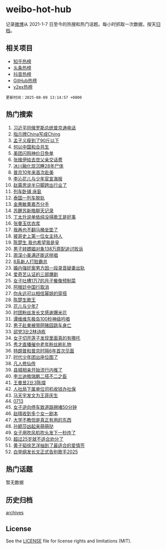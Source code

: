 # weibo-hot-hub

记录[微博](https://www.weibo.com)从 2021-1-7 日至今的热搜和热门话题。每小时抓取一次数据，按天[归档](archives)。

## 相关项目

- [知乎热榜](https://github.com/lonnyzhang423/zhihu-hot-hub)
- [头条热榜](https://github.com/lonnyzhang423/toutiao-hot-hub)
- [抖音热榜](https://github.com/lonnyzhang423/douyin-hot-hub)
- [GitHub热榜](https://github.com/lonnyzhang423/github-hot-hub)
- [v2ex热榜](https://github.com/lonnyzhang423/v2ex-hot-hub)


`更新时间：2025-08-09 13:14:57 +0800`

## 热门搜索

1. [习近平同俄罗斯总统普京通电话](https://m.weibo.cn/search?containerid=100103type%3D1%26t%3D10%26q%3D%23%E4%B9%A0%E8%BF%91%E5%B9%B3%E5%90%8C%E4%BF%84%E7%BD%97%E6%96%AF%E6%80%BB%E7%BB%9F%E6%99%AE%E4%BA%AC%E9%80%9A%E7%94%B5%E8%AF%9D%23&stream_entry_id=51&isnewpage=1&extparam=seat%3D1%26pos%3D0%26c_type%3D51%26cate%3D10103%26filter_type%3Drealtimehot%26q%3D%2523%25E4%25B9%25A0%25E8%25BF%2591%25E5%25B9%25B3%25E5%2590%258C%25E4%25BF%2584%25E7%25BD%2597%25E6%2596%25AF%25E6%2580%25BB%25E7%25BB%259F%25E6%2599%25AE%25E4%25BA%25AC%25E9%2580%259A%25E7%2594%25B5%25E8%25AF%259D%2523%26dgr%3D0%26stream_entry_id%3D51%26display_time%3D1754716496%26pre_seqid%3D17547164961199543805144)
1. [指示牌China写成Ching](https://m.weibo.cn/search?containerid=100103type%3D1%26t%3D10%26q%3D%23%E6%8C%87%E7%A4%BA%E7%89%8CChina%E5%86%99%E6%88%90Ching%23&stream_entry_id=31&isnewpage=1&extparam=seat%3D1%26lcate%3D5001%26flag%3D1%26band_rank%3D1%26dgr%3D0%26realpos%3D1%26c_type%3D31%26cate%3D5001%26filter_type%3Drealtimehot%26q%3D%2523%25E6%258C%2587%25E7%25A4%25BA%25E7%2589%258CChina%25E5%2586%2599%25E6%2588%2590Ching%2523%26pos%3D0%26stream_entry_id%3D31%26display_time%3D1754716496%26pre_seqid%3D17547164961199543805144)
1. [孟子义瘦到了90斤以下](https://m.weibo.cn/search?containerid=100103type%3D1%26t%3D10%26q%3D%23%E5%AD%9F%E5%AD%90%E4%B9%89%E7%98%A6%E5%88%B0%E4%BA%8690%E6%96%A4%E4%BB%A5%E4%B8%8B%23&stream_entry_id=31&isnewpage=1&extparam=seat%3D1%26lcate%3D5001%26flag%3D1%26band_rank%3D2%26dgr%3D0%26realpos%3D2%26c_type%3D31%26cate%3D5001%26filter_type%3Drealtimehot%26q%3D%2523%25E5%25AD%259F%25E5%25AD%2590%25E4%25B9%2589%25E7%2598%25A6%25E5%2588%25B0%25E4%25BA%258690%25E6%2596%25A4%25E4%25BB%25A5%25E4%25B8%258B%2523%26pos%3D1%26stream_entry_id%3D31%26display_time%3D1754716496%26pre_seqid%3D17547164961199543805144)
1. [何以中国和合共生](https://m.weibo.cn/search?containerid=100103type%3D1%26t%3D10%26q%3D%23%E4%BD%95%E4%BB%A5%E4%B8%AD%E5%9B%BD%E5%92%8C%E5%90%88%E5%85%B1%E7%94%9F%23&stream_entry_id=31&isnewpage=1&extparam=seat%3D1%26lcate%3D5001%26flag%3D1%26band_rank%3D3%26dgr%3D0%26realpos%3D3%26c_type%3D31%26cate%3D5001%26filter_type%3Drealtimehot%26q%3D%2523%25E4%25BD%2595%25E4%25BB%25A5%25E4%25B8%25AD%25E5%259B%25BD%25E5%2592%258C%25E5%2590%2588%25E5%2585%25B1%25E7%2594%259F%2523%26pos%3D2%26stream_entry_id%3D31%26display_time%3D1754716496%26pre_seqid%3D17547164961199543805144)
1. [美团闪购神价日免单](https://m.weibo.cn/search?containerid=100103type%3D1%26t%3D10%26q%3D%23%E7%BE%8E%E5%9B%A2%E9%97%AA%E8%B4%AD%E7%A5%9E%E4%BB%B7%E6%97%A5%E5%85%8D%E5%8D%95%23&stream_entry_id=31&isnewpage=1&extparam=seat%3D1%26lcate%3D5001%26band_rank%3D4%26dgr%3D0%26topic_ad%3D1%26c_type%3D31%26is_ad_pos%3D1%26filter_type%3Drealtimehot%26cate%3D5001%26q%3D%2523%25E7%25BE%258E%25E5%259B%25A2%25E9%2597%25AA%25E8%25B4%25AD%25E7%25A5%259E%25E4%25BB%25B7%25E6%2597%25A5%25E5%2585%258D%25E5%258D%2595%2523%26adid%3D296225%26pos%3D3%26stream_entry_id%3D31%26display_time%3D1754716496%26pre_seqid%3D17547164961199543805144)
1. [张维伊给去世父亲交话费](https://m.weibo.cn/search?containerid=100103type%3D1%26t%3D10%26q%3D%E5%BC%A0%E7%BB%B4%E4%BC%8A%E7%BB%99%E5%8E%BB%E4%B8%96%E7%88%B6%E4%BA%B2%E4%BA%A4%E8%AF%9D%E8%B4%B9&stream_entry_id=31&isnewpage=1&extparam=seat%3D1%26lcate%3D5001%26flag%3D1%26band_rank%3D4%26dgr%3D0%26realpos%3D4%26c_type%3D31%26cate%3D5001%26filter_type%3Drealtimehot%26q%3D%25E5%25BC%25A0%25E7%25BB%25B4%25E4%25BC%258A%25E7%25BB%2599%25E5%258E%25BB%25E4%25B8%2596%25E7%2588%25B6%25E4%25BA%25B2%25E4%25BA%25A4%25E8%25AF%259D%25E8%25B4%25B9%26pos%3D4%26stream_entry_id%3D31%26display_time%3D1754716496%26pre_seqid%3D17547164961199543805144)
1. [冰川融化现沉睡28年尸体](https://m.weibo.cn/search?containerid=100103type%3D1%26t%3D10%26q%3D%23%E5%86%B0%E5%B7%9D%E8%9E%8D%E5%8C%96%E7%8E%B0%E6%B2%89%E7%9D%A128%E5%B9%B4%E5%B0%B8%E4%BD%93%23&stream_entry_id=31&isnewpage=1&extparam=seat%3D1%26lcate%3D5001%26flag%3D2%26band_rank%3D5%26dgr%3D0%26realpos%3D5%26c_type%3D31%26cate%3D5001%26filter_type%3Drealtimehot%26q%3D%2523%25E5%2586%25B0%25E5%25B7%259D%25E8%259E%258D%25E5%258C%2596%25E7%258E%25B0%25E6%25B2%2589%25E7%259D%25A128%25E5%25B9%25B4%25E5%25B0%25B8%25E4%25BD%2593%2523%26pos%3D5%26stream_entry_id%3D31%26display_time%3D1754716496%26pre_seqid%3D17547164961199543805144)
1. [普京10年来首次赴美](https://m.weibo.cn/search?containerid=100103type%3D1%26t%3D10%26q%3D%23%E6%99%AE%E4%BA%AC10%E5%B9%B4%E6%9D%A5%E9%A6%96%E6%AC%A1%E8%B5%B4%E7%BE%8E%23&stream_entry_id=31&isnewpage=1&extparam=seat%3D1%26lcate%3D5001%26flag%3D1%26band_rank%3D6%26dgr%3D0%26realpos%3D6%26c_type%3D31%26cate%3D5001%26filter_type%3Drealtimehot%26q%3D%2523%25E6%2599%25AE%25E4%25BA%25AC10%25E5%25B9%25B4%25E6%259D%25A5%25E9%25A6%2596%25E6%25AC%25A1%25E8%25B5%25B4%25E7%25BE%258E%2523%26pos%3D6%26stream_entry_id%3D31%26display_time%3D1754716496%26pre_seqid%3D17547164961199543805144)
1. [李沁花儿与少年官宣海报](https://m.weibo.cn/search?containerid=100103type%3D1%26t%3D10%26q%3D%23%E6%9D%8E%E6%B2%81%E8%8A%B1%E5%84%BF%E4%B8%8E%E5%B0%91%E5%B9%B4%E5%AE%98%E5%AE%A3%E6%B5%B7%E6%8A%A5%23&stream_entry_id=31&isnewpage=1&extparam=seat%3D1%26lcate%3D5001%26flag%3D1%26band_rank%3D7%26dgr%3D0%26realpos%3D7%26c_type%3D31%26cate%3D5001%26filter_type%3Drealtimehot%26q%3D%2523%25E6%259D%258E%25E6%25B2%2581%25E8%258A%25B1%25E5%2584%25BF%25E4%25B8%258E%25E5%25B0%2591%25E5%25B9%25B4%25E5%25AE%2598%25E5%25AE%25A3%25E6%25B5%25B7%25E6%258A%25A5%2523%26pos%3D7%26stream_entry_id%3D31%26display_time%3D1754716496%26pre_seqid%3D17547164961199543805144)
1. [赵露思说半只脚跨出行业了](https://m.weibo.cn/search?containerid=100103type%3D1%26t%3D10%26q%3D%23%E8%B5%B5%E9%9C%B2%E6%80%9D%E8%AF%B4%E5%8D%8A%E5%8F%AA%E8%84%9A%E8%B7%A8%E5%87%BA%E8%A1%8C%E4%B8%9A%E4%BA%86%23&stream_entry_id=31&isnewpage=1&extparam=seat%3D1%26lcate%3D5001%26flag%3D1%26band_rank%3D8%26dgr%3D0%26realpos%3D8%26c_type%3D31%26cate%3D5001%26filter_type%3Drealtimehot%26q%3D%2523%25E8%25B5%25B5%25E9%259C%25B2%25E6%2580%259D%25E8%25AF%25B4%25E5%258D%258A%25E5%258F%25AA%25E8%2584%259A%25E8%25B7%25A8%25E5%2587%25BA%25E8%25A1%258C%25E4%25B8%259A%25E4%25BA%2586%2523%26pos%3D8%26stream_entry_id%3D31%26display_time%3D1754716496%26pre_seqid%3D17547164961199543805144)
1. [列车卧铺 床虱](https://m.weibo.cn/search?containerid=100103type%3D1%26t%3D10%26q%3D%E5%88%97%E8%BD%A6%E5%8D%A7%E9%93%BA+%E5%BA%8A%E8%99%B1&stream_entry_id=31&isnewpage=1&extparam=seat%3D1%26lcate%3D5001%26flag%3D0%26band_rank%3D9%26dgr%3D0%26realpos%3D9%26c_type%3D31%26cate%3D5001%26filter_type%3Drealtimehot%26q%3D%25E5%2588%2597%25E8%25BD%25A6%25E5%258D%25A7%25E9%2593%25BA%2520%25E5%25BA%258A%25E8%2599%25B1%26pos%3D9%26stream_entry_id%3D31%26display_time%3D1754716496%26pre_seqid%3D17547164961199543805144)
1. [泰国一列车脱轨](https://m.weibo.cn/search?containerid=100103type%3D1%26t%3D10%26q%3D%23%E6%B3%B0%E5%9B%BD%E4%B8%80%E5%88%97%E8%BD%A6%E8%84%B1%E8%BD%A8%23&stream_entry_id=31&isnewpage=1&extparam=seat%3D1%26lcate%3D5001%26flag%3D1%26band_rank%3D10%26dgr%3D0%26realpos%3D10%26c_type%3D31%26cate%3D5001%26filter_type%3Drealtimehot%26q%3D%2523%25E6%25B3%25B0%25E5%259B%25BD%25E4%25B8%2580%25E5%2588%2597%25E8%25BD%25A6%25E8%2584%25B1%25E8%25BD%25A8%2523%26pos%3D10%26stream_entry_id%3D31%26display_time%3D1754716496%26pre_seqid%3D17547164961199543805144)
1. [金惠敏黄嘉杰分手](https://m.weibo.cn/search?containerid=100103type%3D1%26t%3D10%26q%3D%23%E9%87%91%E6%83%A0%E6%95%8F%E9%BB%84%E5%98%89%E6%9D%B0%E5%88%86%E6%89%8B%23&stream_entry_id=31&isnewpage=1&extparam=seat%3D1%26lcate%3D5001%26flag%3D1%26band_rank%3D11%26dgr%3D0%26realpos%3D11%26c_type%3D31%26cate%3D5001%26filter_type%3Drealtimehot%26q%3D%2523%25E9%2587%2591%25E6%2583%25A0%25E6%2595%258F%25E9%25BB%2584%25E5%2598%2589%25E6%259D%25B0%25E5%2588%2586%25E6%2589%258B%2523%26pos%3D11%26stream_entry_id%3D31%26display_time%3D1754716496%26pre_seqid%3D17547164961199543805144)
1. [苏醒苏新皓聊天记录](https://m.weibo.cn/search?containerid=100103type%3D1%26t%3D10%26q%3D%23%E8%8B%8F%E9%86%92%E8%8B%8F%E6%96%B0%E7%9A%93%E8%81%8A%E5%A4%A9%E8%AE%B0%E5%BD%95%23&stream_entry_id=31&isnewpage=1&extparam=seat%3D1%26lcate%3D5001%26flag%3D0%26band_rank%3D12%26dgr%3D0%26realpos%3D12%26c_type%3D31%26cate%3D5001%26filter_type%3Drealtimehot%26q%3D%2523%25E8%258B%258F%25E9%2586%2592%25E8%258B%258F%25E6%2596%25B0%25E7%259A%2593%25E8%2581%258A%25E5%25A4%25A9%25E8%25AE%25B0%25E5%25BD%2595%2523%26pos%3D12%26stream_entry_id%3D31%26display_time%3D1754716496%26pre_seqid%3D17547164961199543805144)
1. [丁太升说单依纯没得歌王是好事](https://m.weibo.cn/search?containerid=100103type%3D1%26t%3D10%26q%3D%23%E4%B8%81%E5%A4%AA%E5%8D%87%E8%AF%B4%E5%8D%95%E4%BE%9D%E7%BA%AF%E6%B2%A1%E5%BE%97%E6%AD%8C%E7%8E%8B%E6%98%AF%E5%A5%BD%E4%BA%8B%23&stream_entry_id=31&isnewpage=1&extparam=seat%3D1%26lcate%3D5001%26flag%3D1%26band_rank%3D13%26dgr%3D0%26realpos%3D13%26c_type%3D31%26cate%3D5001%26filter_type%3Drealtimehot%26q%3D%2523%25E4%25B8%2581%25E5%25A4%25AA%25E5%258D%2587%25E8%25AF%25B4%25E5%258D%2595%25E4%25BE%259D%25E7%25BA%25AF%25E6%25B2%25A1%25E5%25BE%2597%25E6%25AD%258C%25E7%258E%258B%25E6%2598%25AF%25E5%25A5%25BD%25E4%25BA%258B%2523%26pos%3D13%26stream_entry_id%3D31%26display_time%3D1754716496%26pre_seqid%3D17547164961199543805144)
1. [张曼玉优衣库](https://m.weibo.cn/search?containerid=100103type%3D1%26t%3D10%26q%3D%E5%BC%A0%E6%9B%BC%E7%8E%89%E4%BC%98%E8%A1%A3%E5%BA%93&stream_entry_id=31&isnewpage=1&extparam=seat%3D1%26lcate%3D5001%26flag%3D1%26band_rank%3D14%26dgr%3D0%26realpos%3D14%26c_type%3D31%26cate%3D5001%26filter_type%3Drealtimehot%26q%3D%25E5%25BC%25A0%25E6%259B%25BC%25E7%258E%2589%25E4%25BC%2598%25E8%25A1%25A3%25E5%25BA%2593%26pos%3D14%26stream_entry_id%3D31%26display_time%3D1754716496%26pre_seqid%3D17547164961199543805144)
1. [我再也不翻马桶坐垫了](https://m.weibo.cn/search?containerid=100103type%3D1%26t%3D10%26q%3D%23%E6%88%91%E5%86%8D%E4%B9%9F%E4%B8%8D%E7%BF%BB%E9%A9%AC%E6%A1%B6%E5%9D%90%E5%9E%AB%E4%BA%86%23&stream_entry_id=31&isnewpage=1&extparam=seat%3D1%26lcate%3D5001%26flag%3D0%26band_rank%3D15%26dgr%3D0%26realpos%3D15%26c_type%3D31%26cate%3D5001%26filter_type%3Drealtimehot%26q%3D%2523%25E6%2588%2591%25E5%2586%258D%25E4%25B9%259F%25E4%25B8%258D%25E7%25BF%25BB%25E9%25A9%25AC%25E6%25A1%25B6%25E5%259D%2590%25E5%259E%25AB%25E4%25BA%2586%2523%26pos%3D15%26stream_entry_id%3D31%26display_time%3D1754716496%26pre_seqid%3D17547164961199543805144)
1. [披哥史上第一位女主持人](https://m.weibo.cn/search?containerid=100103type%3D1%26t%3D10%26q%3D%E6%8A%AB%E5%93%A5%E5%8F%B2%E4%B8%8A%E7%AC%AC%E4%B8%80%E4%BD%8D%E5%A5%B3%E4%B8%BB%E6%8C%81%E4%BA%BA&stream_entry_id=31&isnewpage=1&extparam=seat%3D1%26lcate%3D5001%26flag%3D1%26band_rank%3D16%26dgr%3D0%26realpos%3D16%26c_type%3D31%26cate%3D5001%26filter_type%3Drealtimehot%26q%3D%25E6%258A%25AB%25E5%2593%25A5%25E5%258F%25B2%25E4%25B8%258A%25E7%25AC%25AC%25E4%25B8%2580%25E4%25BD%258D%25E5%25A5%25B3%25E4%25B8%25BB%25E6%258C%2581%25E4%25BA%25BA%26pos%3D16%26stream_entry_id%3D31%26display_time%3D1754716496%26pre_seqid%3D17547164961199543805144)
1. [陈楚生 我也希望我是皇](https://m.weibo.cn/search?containerid=100103type%3D1%26t%3D10%26q%3D%E9%99%88%E6%A5%9A%E7%94%9F+%E6%88%91%E4%B9%9F%E5%B8%8C%E6%9C%9B%E6%88%91%E6%98%AF%E7%9A%87&stream_entry_id=31&isnewpage=1&extparam=seat%3D1%26lcate%3D5001%26flag%3D0%26band_rank%3D17%26dgr%3D0%26realpos%3D17%26c_type%3D31%26cate%3D5001%26filter_type%3Drealtimehot%26q%3D%25E9%2599%2588%25E6%25A5%259A%25E7%2594%259F%2520%25E6%2588%2591%25E4%25B9%259F%25E5%25B8%258C%25E6%259C%259B%25E6%2588%2591%25E6%2598%25AF%25E7%259A%2587%26pos%3D17%26stream_entry_id%3D31%26display_time%3D1754716496%26pre_seqid%3D17547164961199543805144)
1. [男子转嫖娼对象138万原配追讨败诉](https://m.weibo.cn/search?containerid=100103type%3D1%26t%3D10%26q%3D%23%E7%94%B7%E5%AD%90%E8%BD%AC%E5%AB%96%E5%A8%BC%E5%AF%B9%E8%B1%A1138%E4%B8%87%E5%8E%9F%E9%85%8D%E8%BF%BD%E8%AE%A8%E8%B4%A5%E8%AF%89%23&stream_entry_id=31&isnewpage=1&extparam=seat%3D1%26lcate%3D5001%26flag%3D2%26band_rank%3D18%26dgr%3D0%26realpos%3D18%26c_type%3D31%26cate%3D5001%26filter_type%3Drealtimehot%26q%3D%2523%25E7%2594%25B7%25E5%25AD%2590%25E8%25BD%25AC%25E5%25AB%2596%25E5%25A8%25BC%25E5%25AF%25B9%25E8%25B1%25A1138%25E4%25B8%2587%25E5%258E%259F%25E9%2585%258D%25E8%25BF%25BD%25E8%25AE%25A8%25E8%25B4%25A5%25E8%25AF%2589%2523%26pos%3D18%26stream_entry_id%3D31%26display_time%3D1754716496%26pre_seqid%3D17547164961199543805144)
1. [周深小美满还能这样唱](https://m.weibo.cn/search?containerid=100103type%3D1%26t%3D10%26q%3D%23%E5%91%A8%E6%B7%B1%E5%B0%8F%E7%BE%8E%E6%BB%A1%E8%BF%98%E8%83%BD%E8%BF%99%E6%A0%B7%E5%94%B1%23&stream_entry_id=31&isnewpage=1&extparam=seat%3D1%26lcate%3D5001%26flag%3D1%26band_rank%3D19%26dgr%3D0%26realpos%3D19%26c_type%3D31%26cate%3D5001%26filter_type%3Drealtimehot%26q%3D%2523%25E5%2591%25A8%25E6%25B7%25B1%25E5%25B0%258F%25E7%25BE%258E%25E6%25BB%25A1%25E8%25BF%2598%25E8%2583%25BD%25E8%25BF%2599%25E6%25A0%25B7%25E5%2594%25B1%2523%26pos%3D19%26stream_entry_id%3D31%26display_time%3D1754716496%26pre_seqid%3D17547164961199543805144)
1. [8系新人打脸霸总](https://m.weibo.cn/search?containerid=100103type%3D1%26t%3D10%26q%3D%238%E7%B3%BB%E6%96%B0%E4%BA%BA%E6%89%93%E8%84%B8%E9%9C%B8%E6%80%BB%23&stream_entry_id=31&isnewpage=1&extparam=seat%3D1%26lcate%3D5001%26flag%3D1%26band_rank%3D20%26dgr%3D0%26realpos%3D20%26c_type%3D31%26cate%3D5001%26filter_type%3Drealtimehot%26q%3D%25238%25E7%25B3%25BB%25E6%2596%25B0%25E4%25BA%25BA%25E6%2589%2593%25E8%2584%25B8%25E9%259C%25B8%25E6%2580%25BB%2523%26pos%3D20%26stream_entry_id%3D31%26display_time%3D1754716496%26pre_seqid%3D17547164961199543805144)
1. [婚内强奸案男方因一段录音疑妻出轨](https://m.weibo.cn/search?containerid=100103type%3D1%26t%3D10%26q%3D%23%E5%A9%9A%E5%86%85%E5%BC%BA%E5%A5%B8%E6%A1%88%E7%94%B7%E6%96%B9%E5%9B%A0%E4%B8%80%E6%AE%B5%E5%BD%95%E9%9F%B3%E7%96%91%E5%A6%BB%E5%87%BA%E8%BD%A8%23&stream_entry_id=31&isnewpage=1&extparam=seat%3D1%26lcate%3D5001%26flag%3D1%26band_rank%3D21%26dgr%3D0%26realpos%3D21%26c_type%3D31%26cate%3D5001%26filter_type%3Drealtimehot%26q%3D%2523%25E5%25A9%259A%25E5%2586%2585%25E5%25BC%25BA%25E5%25A5%25B8%25E6%25A1%2588%25E7%2594%25B7%25E6%2596%25B9%25E5%259B%25A0%25E4%25B8%2580%25E6%25AE%25B5%25E5%25BD%2595%25E9%259F%25B3%25E7%2596%2591%25E5%25A6%25BB%25E5%2587%25BA%25E8%25BD%25A8%2523%26pos%3D21%26stream_entry_id%3D31%26display_time%3D1754716496%26pre_seqid%3D17547164961199543805144)
1. [爱奇艺认证的三部爆剧](https://m.weibo.cn/search?containerid=100103type%3D1%26t%3D10%26q%3D%23%E7%88%B1%E5%A5%87%E8%89%BA%E8%AE%A4%E8%AF%81%E7%9A%84%E4%B8%89%E9%83%A8%E7%88%86%E5%89%A7%23&stream_entry_id=31&isnewpage=1&extparam=seat%3D1%26lcate%3D5001%26flag%3D0%26band_rank%3D22%26dgr%3D0%26realpos%3D22%26c_type%3D31%26cate%3D5001%26filter_type%3Drealtimehot%26q%3D%2523%25E7%2588%25B1%25E5%25A5%2587%25E8%2589%25BA%25E8%25AE%25A4%25E8%25AF%2581%25E7%259A%2584%25E4%25B8%2589%25E9%2583%25A8%25E7%2588%2586%25E5%2589%25A7%2523%26pos%3D22%26stream_entry_id%3D31%26display_time%3D1754716496%26pre_seqid%3D17547164961199543805144)
1. [女子吐槽1万7的月子餐像预制菜](https://m.weibo.cn/search?containerid=100103type%3D1%26t%3D10%26q%3D%23%E5%A5%B3%E5%AD%90%E5%90%90%E6%A7%BD1%E4%B8%877%E7%9A%84%E6%9C%88%E5%AD%90%E9%A4%90%E5%83%8F%E9%A2%84%E5%88%B6%E8%8F%9C%23&stream_entry_id=31&isnewpage=1&extparam=seat%3D1%26lcate%3D5001%26flag%3D0%26band_rank%3D23%26dgr%3D0%26realpos%3D23%26c_type%3D31%26cate%3D5001%26filter_type%3Drealtimehot%26q%3D%2523%25E5%25A5%25B3%25E5%25AD%2590%25E5%2590%2590%25E6%25A7%25BD1%25E4%25B8%25877%25E7%259A%2584%25E6%259C%2588%25E5%25AD%2590%25E9%25A4%2590%25E5%2583%258F%25E9%25A2%2584%25E5%2588%25B6%25E8%258F%259C%2523%26pos%3D23%26stream_entry_id%3D31%26display_time%3D1754716496%26pre_seqid%3D17547164961199543805144)
1. [阿根廷中国行取消](https://m.weibo.cn/search?containerid=100103type%3D1%26t%3D10%26q%3D%E9%98%BF%E6%A0%B9%E5%BB%B7%E4%B8%AD%E5%9B%BD%E8%A1%8C%E5%8F%96%E6%B6%88&stream_entry_id=31&isnewpage=1&extparam=seat%3D1%26lcate%3D5001%26flag%3D0%26band_rank%3D24%26dgr%3D0%26realpos%3D24%26c_type%3D31%26cate%3D5001%26filter_type%3Drealtimehot%26q%3D%25E9%2598%25BF%25E6%25A0%25B9%25E5%25BB%25B7%25E4%25B8%25AD%25E5%259B%25BD%25E8%25A1%258C%25E5%258F%2596%25E6%25B6%2588%26pos%3D24%26stream_entry_id%3D31%26display_time%3D1754716496%26pre_seqid%3D17547164961199543805144)
1. [你永远可以相信幂姐的穿搭](https://m.weibo.cn/search?containerid=100103type%3D1%26t%3D10%26q%3D%23%E4%BD%A0%E6%B0%B8%E8%BF%9C%E5%8F%AF%E4%BB%A5%E7%9B%B8%E4%BF%A1%E5%B9%82%E5%A7%90%E7%9A%84%E7%A9%BF%E6%90%AD%23&stream_entry_id=31&isnewpage=1&extparam=seat%3D1%26lcate%3D5001%26flag%3D1%26band_rank%3D25%26dgr%3D0%26realpos%3D25%26c_type%3D31%26cate%3D5001%26filter_type%3Drealtimehot%26q%3D%2523%25E4%25BD%25A0%25E6%25B0%25B8%25E8%25BF%259C%25E5%258F%25AF%25E4%25BB%25A5%25E7%259B%25B8%25E4%25BF%25A1%25E5%25B9%2582%25E5%25A7%2590%25E7%259A%2584%25E7%25A9%25BF%25E6%2590%25AD%2523%26pos%3D25%26stream_entry_id%3D31%26display_time%3D1754716496%26pre_seqid%3D17547164961199543805144)
1. [陈楚生歌王](https://m.weibo.cn/search?containerid=100103type%3D1%26t%3D10%26q%3D%23%E9%99%88%E6%A5%9A%E7%94%9F%E6%AD%8C%E7%8E%8B%23&stream_entry_id=31&isnewpage=1&extparam=seat%3D1%26lcate%3D5001%26flag%3D0%26band_rank%3D26%26dgr%3D0%26realpos%3D26%26c_type%3D31%26cate%3D5001%26filter_type%3Drealtimehot%26q%3D%2523%25E9%2599%2588%25E6%25A5%259A%25E7%2594%259F%25E6%25AD%258C%25E7%258E%258B%2523%26pos%3D26%26stream_entry_id%3D31%26display_time%3D1754716496%26pre_seqid%3D17547164961199543805144)
1. [花儿与少年7](https://m.weibo.cn/search?containerid=100103type%3D1%26t%3D10%26q%3D%23%E8%8A%B1%E5%84%BF%E4%B8%8E%E5%B0%91%E5%B9%B47%23&stream_entry_id=31&isnewpage=1&extparam=seat%3D1%26lcate%3D5001%26flag%3D0%26band_rank%3D27%26dgr%3D0%26realpos%3D27%26c_type%3D31%26cate%3D5001%26filter_type%3Drealtimehot%26q%3D%2523%25E8%258A%25B1%25E5%2584%25BF%25E4%25B8%258E%25E5%25B0%2591%25E5%25B9%25B47%2523%26pos%3D27%26stream_entry_id%3D31%26display_time%3D1754716496%26pre_seqid%3D17547164961199543805144)
1. [时团粉丝发长文感谢爆米花](https://m.weibo.cn/search?containerid=100103type%3D1%26t%3D10%26q%3D%E6%97%B6%E5%9B%A2%E7%B2%89%E4%B8%9D%E5%8F%91%E9%95%BF%E6%96%87%E6%84%9F%E8%B0%A2%E7%88%86%E7%B1%B3%E8%8A%B1&stream_entry_id=31&isnewpage=1&extparam=seat%3D1%26lcate%3D5001%26flag%3D1%26band_rank%3D28%26dgr%3D0%26realpos%3D28%26c_type%3D31%26cate%3D5001%26filter_type%3Drealtimehot%26q%3D%25E6%2597%25B6%25E5%259B%25A2%25E7%25B2%2589%25E4%25B8%259D%25E5%258F%2591%25E9%2595%25BF%25E6%2596%2587%25E6%2584%259F%25E8%25B0%25A2%25E7%2588%2586%25E7%25B1%25B3%25E8%258A%25B1%26pos%3D28%26stream_entry_id%3D31%26display_time%3D1754716496%26pre_seqid%3D17547164961199543805144)
1. [谭维维东极岛100秒神级吟唱](https://m.weibo.cn/search?containerid=100103type%3D1%26t%3D10%26q%3D%E8%B0%AD%E7%BB%B4%E7%BB%B4%E4%B8%9C%E6%9E%81%E5%B2%9B100%E7%A7%92%E7%A5%9E%E7%BA%A7%E5%90%9F%E5%94%B1&stream_entry_id=31&isnewpage=1&extparam=seat%3D1%26lcate%3D5001%26flag%3D1%26band_rank%3D29%26dgr%3D0%26realpos%3D29%26c_type%3D31%26cate%3D5001%26filter_type%3Drealtimehot%26q%3D%25E8%25B0%25AD%25E7%25BB%25B4%25E7%25BB%25B4%25E4%25B8%259C%25E6%259E%2581%25E5%25B2%259B100%25E7%25A7%2592%25E7%25A5%259E%25E7%25BA%25A7%25E5%2590%259F%25E5%2594%25B1%26pos%3D29%26stream_entry_id%3D31%26display_time%3D1754716496%26pre_seqid%3D17547164961199543805144)
1. [男子赴柬被带网赌园跳车身亡](https://m.weibo.cn/search?containerid=100103type%3D1%26t%3D10%26q%3D%23%E7%94%B7%E5%AD%90%E8%B5%B4%E6%9F%AC%E8%A2%AB%E5%B8%A6%E7%BD%91%E8%B5%8C%E5%9B%AD%E8%B7%B3%E8%BD%A6%E8%BA%AB%E4%BA%A1%23&stream_entry_id=31&isnewpage=1&extparam=seat%3D1%26lcate%3D5001%26flag%3D1%26band_rank%3D30%26dgr%3D0%26realpos%3D30%26c_type%3D31%26cate%3D5001%26filter_type%3Drealtimehot%26q%3D%2523%25E7%2594%25B7%25E5%25AD%2590%25E8%25B5%25B4%25E6%259F%25AC%25E8%25A2%25AB%25E5%25B8%25A6%25E7%25BD%2591%25E8%25B5%258C%25E5%259B%25AD%25E8%25B7%25B3%25E8%25BD%25A6%25E8%25BA%25AB%25E4%25BA%25A1%2523%26pos%3D30%26stream_entry_id%3D31%26display_time%3D1754716496%26pre_seqid%3D17547164961199543805144)
1. [邱党3比2林诗栋](https://m.weibo.cn/search?containerid=100103type%3D1%26t%3D10%26q%3D%23%E9%82%B1%E5%85%9A3%E6%AF%942%E6%9E%97%E8%AF%97%E6%A0%8B%23&stream_entry_id=31&isnewpage=1&extparam=seat%3D1%26lcate%3D5001%26flag%3D0%26band_rank%3D31%26dgr%3D0%26realpos%3D31%26c_type%3D31%26cate%3D5001%26filter_type%3Drealtimehot%26q%3D%2523%25E9%2582%25B1%25E5%2585%259A3%25E6%25AF%25942%25E6%259E%2597%25E8%25AF%2597%25E6%25A0%258B%2523%26pos%3D31%26stream_entry_id%3D31%26display_time%3D1754716496%26pre_seqid%3D17547164961199543805144)
1. [女子切开莲子发现里面真的有哪吒](https://m.weibo.cn/search?containerid=100103type%3D1%26t%3D10%26q%3D%23%E5%A5%B3%E5%AD%90%E5%88%87%E5%BC%80%E8%8E%B2%E5%AD%90%E5%8F%91%E7%8E%B0%E9%87%8C%E9%9D%A2%E7%9C%9F%E7%9A%84%E6%9C%89%E5%93%AA%E5%90%92%23&stream_entry_id=31&isnewpage=1&extparam=seat%3D1%26lcate%3D5001%26flag%3D0%26band_rank%3D32%26dgr%3D0%26realpos%3D32%26c_type%3D31%26cate%3D5001%26filter_type%3Drealtimehot%26q%3D%2523%25E5%25A5%25B3%25E5%25AD%2590%25E5%2588%2587%25E5%25BC%2580%25E8%258E%25B2%25E5%25AD%2590%25E5%258F%2591%25E7%258E%25B0%25E9%2587%258C%25E9%259D%25A2%25E7%259C%259F%25E7%259A%2584%25E6%259C%2589%25E5%2593%25AA%25E5%2590%2592%2523%26pos%3D32%26stream_entry_id%3D31%26display_time%3D1754716496%26pre_seqid%3D17547164961199543805144)
1. [秀才直播催中老年粉丝刷礼物](https://m.weibo.cn/search?containerid=100103type%3D1%26t%3D10%26q%3D%E7%A7%80%E6%89%8D%E7%9B%B4%E6%92%AD%E5%82%AC%E4%B8%AD%E8%80%81%E5%B9%B4%E7%B2%89%E4%B8%9D%E5%88%B7%E7%A4%BC%E7%89%A9&stream_entry_id=31&isnewpage=1&extparam=seat%3D1%26lcate%3D5001%26flag%3D1%26band_rank%3D33%26dgr%3D0%26realpos%3D33%26c_type%3D31%26cate%3D5001%26filter_type%3Drealtimehot%26q%3D%25E7%25A7%2580%25E6%2589%258D%25E7%259B%25B4%25E6%2592%25AD%25E5%2582%25AC%25E4%25B8%25AD%25E8%2580%2581%25E5%25B9%25B4%25E7%25B2%2589%25E4%25B8%259D%25E5%2588%25B7%25E7%25A4%25BC%25E7%2589%25A9%26pos%3D33%26stream_entry_id%3D31%26display_time%3D1754716496%26pre_seqid%3D17547164961199543805144)
1. [特朗普和普京时隔6年首次见面](https://m.weibo.cn/search?containerid=100103type%3D1%26t%3D10%26q%3D%23%E7%89%B9%E6%9C%97%E6%99%AE%E5%92%8C%E6%99%AE%E4%BA%AC%E6%97%B6%E9%9A%946%E5%B9%B4%E9%A6%96%E6%AC%A1%E8%A7%81%E9%9D%A2%23&stream_entry_id=31&isnewpage=1&extparam=seat%3D1%26lcate%3D5001%26flag%3D0%26band_rank%3D34%26dgr%3D0%26realpos%3D34%26c_type%3D31%26cate%3D5001%26filter_type%3Drealtimehot%26q%3D%2523%25E7%2589%25B9%25E6%259C%2597%25E6%2599%25AE%25E5%2592%258C%25E6%2599%25AE%25E4%25BA%25AC%25E6%2597%25B6%25E9%259A%25946%25E5%25B9%25B4%25E9%25A6%2596%25E6%25AC%25A1%25E8%25A7%2581%25E9%259D%25A2%2523%26pos%3D34%26stream_entry_id%3D31%26display_time%3D1754716496%26pre_seqid%3D17547164961199543805144)
1. [时代少年团出座位图了](https://m.weibo.cn/search?containerid=100103type%3D1%26t%3D10%26q%3D%23%E6%97%B6%E4%BB%A3%E5%B0%91%E5%B9%B4%E5%9B%A2%E5%87%BA%E5%BA%A7%E4%BD%8D%E5%9B%BE%E4%BA%86%23&stream_entry_id=31&isnewpage=1&extparam=seat%3D1%26lcate%3D5001%26flag%3D1%26band_rank%3D35%26dgr%3D0%26realpos%3D35%26c_type%3D31%26cate%3D5001%26filter_type%3Drealtimehot%26q%3D%2523%25E6%2597%25B6%25E4%25BB%25A3%25E5%25B0%2591%25E5%25B9%25B4%25E5%259B%25A2%25E5%2587%25BA%25E5%25BA%25A7%25E4%25BD%258D%25E5%259B%25BE%25E4%25BA%2586%2523%26pos%3D35%26stream_entry_id%3D31%26display_time%3D1754716496%26pre_seqid%3D17547164961199543805144)
1. [凡人修仙传](https://m.weibo.cn/search?containerid=100103type%3D1%26t%3D10%26q%3D%E5%87%A1%E4%BA%BA%E4%BF%AE%E4%BB%99%E4%BC%A0&stream_entry_id=31&isnewpage=1&extparam=seat%3D1%26lcate%3D5001%26flag%3D1%26band_rank%3D36%26dgr%3D0%26realpos%3D36%26c_type%3D31%26cate%3D5001%26filter_type%3Drealtimehot%26q%3D%25E5%2587%25A1%25E4%25BA%25BA%25E4%25BF%25AE%25E4%25BB%2599%25E4%25BC%25A0%26pos%3D36%26stream_entry_id%3D31%26display_time%3D1754716496%26pre_seqid%3D17547164961199543805144)
1. [县城相亲开始流行内推了](https://m.weibo.cn/search?containerid=100103type%3D1%26t%3D10%26q%3D%23%E5%8E%BF%E5%9F%8E%E7%9B%B8%E4%BA%B2%E5%BC%80%E5%A7%8B%E6%B5%81%E8%A1%8C%E5%86%85%E6%8E%A8%E4%BA%86%23&stream_entry_id=31&isnewpage=1&extparam=seat%3D1%26lcate%3D5001%26flag%3D1%26band_rank%3D37%26dgr%3D0%26realpos%3D37%26c_type%3D31%26cate%3D5001%26filter_type%3Drealtimehot%26q%3D%2523%25E5%258E%25BF%25E5%259F%258E%25E7%259B%25B8%25E4%25BA%25B2%25E5%25BC%2580%25E5%25A7%258B%25E6%25B5%2581%25E8%25A1%258C%25E5%2586%2585%25E6%258E%25A8%25E4%25BA%2586%2523%26pos%3D37%26stream_entry_id%3D31%26display_time%3D1754716496%26pre_seqid%3D17547164961199543805144)
1. [李兰迪敖瑞鹏二搭不二之臣](https://m.weibo.cn/search?containerid=100103type%3D1%26t%3D10%26q%3D%23%E6%9D%8E%E5%85%B0%E8%BF%AA%E6%95%96%E7%91%9E%E9%B9%8F%E4%BA%8C%E6%90%AD%E4%B8%8D%E4%BA%8C%E4%B9%8B%E8%87%A3%23&stream_entry_id=31&isnewpage=1&extparam=seat%3D1%26lcate%3D5001%26flag%3D0%26band_rank%3D38%26dgr%3D0%26realpos%3D38%26c_type%3D31%26cate%3D5001%26filter_type%3Drealtimehot%26q%3D%2523%25E6%259D%258E%25E5%2585%25B0%25E8%25BF%25AA%25E6%2595%2596%25E7%2591%259E%25E9%25B9%258F%25E4%25BA%258C%25E6%2590%25AD%25E4%25B8%258D%25E4%25BA%258C%25E4%25B9%258B%25E8%2587%25A3%2523%26pos%3D38%26stream_entry_id%3D31%26display_time%3D1754716496%26pre_seqid%3D17547164961199543805144)
1. [王曼昱2比3陈熠](https://m.weibo.cn/search?containerid=100103type%3D1%26t%3D10%26q%3D%23%E7%8E%8B%E6%9B%BC%E6%98%B12%E6%AF%943%E9%99%88%E7%86%A0%23&stream_entry_id=31&isnewpage=1&extparam=seat%3D1%26lcate%3D5001%26flag%3D0%26band_rank%3D39%26dgr%3D0%26realpos%3D39%26c_type%3D31%26cate%3D5001%26filter_type%3Drealtimehot%26q%3D%2523%25E7%258E%258B%25E6%259B%25BC%25E6%2598%25B12%25E6%25AF%25943%25E9%2599%2588%25E7%2586%25A0%2523%26pos%3D39%26stream_entry_id%3D31%26display_time%3D1754716496%26pre_seqid%3D17547164961199543805144)
1. [人社局下属单位司机收钱办社保](https://m.weibo.cn/search?containerid=100103type%3D1%26t%3D10%26q%3D%23%E4%BA%BA%E7%A4%BE%E5%B1%80%E4%B8%8B%E5%B1%9E%E5%8D%95%E4%BD%8D%E5%8F%B8%E6%9C%BA%E6%94%B6%E9%92%B1%E5%8A%9E%E7%A4%BE%E4%BF%9D%23&stream_entry_id=31&isnewpage=1&extparam=seat%3D1%26lcate%3D5001%26flag%3D1%26band_rank%3D40%26dgr%3D0%26realpos%3D40%26c_type%3D31%26cate%3D5001%26filter_type%3Drealtimehot%26q%3D%2523%25E4%25BA%25BA%25E7%25A4%25BE%25E5%25B1%2580%25E4%25B8%258B%25E5%25B1%259E%25E5%258D%2595%25E4%25BD%258D%25E5%258F%25B8%25E6%259C%25BA%25E6%2594%25B6%25E9%2592%25B1%25E5%258A%259E%25E7%25A4%25BE%25E4%25BF%259D%2523%26pos%3D40%26stream_entry_id%3D31%26display_time%3D1754716496%26pre_seqid%3D17547164961199543805144)
1. [马天宇发文为王菲庆生](https://m.weibo.cn/search?containerid=100103type%3D1%26t%3D10%26q%3D%23%E9%A9%AC%E5%A4%A9%E5%AE%87%E5%8F%91%E6%96%87%E4%B8%BA%E7%8E%8B%E8%8F%B2%E5%BA%86%E7%94%9F%23&stream_entry_id=31&isnewpage=1&extparam=seat%3D1%26lcate%3D5001%26flag%3D1%26band_rank%3D41%26dgr%3D0%26realpos%3D41%26c_type%3D31%26cate%3D5001%26filter_type%3Drealtimehot%26q%3D%2523%25E9%25A9%25AC%25E5%25A4%25A9%25E5%25AE%2587%25E5%258F%2591%25E6%2596%2587%25E4%25B8%25BA%25E7%258E%258B%25E8%258F%25B2%25E5%25BA%2586%25E7%2594%259F%2523%26pos%3D41%26stream_entry_id%3D31%26display_time%3D1754716496%26pre_seqid%3D17547164961199543805144)
1. [0713](https://m.weibo.cn/search?containerid=100103type%3D1%26t%3D10%26q%3D0713&stream_entry_id=31&isnewpage=1&extparam=seat%3D1%26lcate%3D5001%26flag%3D0%26band_rank%3D42%26dgr%3D0%26realpos%3D42%26c_type%3D31%26cate%3D5001%26filter_type%3Drealtimehot%26q%3D0713%26pos%3D42%26stream_entry_id%3D31%26display_time%3D1754716496%26pre_seqid%3D17547164961199543805144)
1. [女子逆向停车致道路拥堵50分钟](https://m.weibo.cn/search?containerid=100103type%3D1%26t%3D10%26q%3D%E5%A5%B3%E5%AD%90%E9%80%86%E5%90%91%E5%81%9C%E8%BD%A6%E8%87%B4%E9%81%93%E8%B7%AF%E6%8B%A5%E5%A0%B550%E5%88%86%E9%92%9F&stream_entry_id=31&isnewpage=1&extparam=seat%3D1%26lcate%3D5001%26flag%3D1%26band_rank%3D43%26dgr%3D0%26realpos%3D43%26c_type%3D31%26cate%3D5001%26filter_type%3Drealtimehot%26q%3D%25E5%25A5%25B3%25E5%25AD%2590%25E9%2580%2586%25E5%2590%2591%25E5%2581%259C%25E8%25BD%25A6%25E8%2587%25B4%25E9%2581%2593%25E8%25B7%25AF%25E6%258B%25A5%25E5%25A0%25B550%25E5%2588%2586%25E9%2592%259F%26pos%3D43%26stream_entry_id%3D31%26display_time%3D1754716496%26pre_seqid%3D17547164961199543805144)
1. [赵晴收到多个女一剧本](https://m.weibo.cn/search?containerid=100103type%3D1%26t%3D10%26q%3D%23%E8%B5%B5%E6%99%B4%E6%94%B6%E5%88%B0%E5%A4%9A%E4%B8%AA%E5%A5%B3%E4%B8%80%E5%89%A7%E6%9C%AC%23&stream_entry_id=31&isnewpage=1&extparam=seat%3D1%26lcate%3D5001%26flag%3D0%26band_rank%3D44%26dgr%3D0%26realpos%3D44%26c_type%3D31%26cate%3D5001%26filter_type%3Drealtimehot%26q%3D%2523%25E8%25B5%25B5%25E6%2599%25B4%25E6%2594%25B6%25E5%2588%25B0%25E5%25A4%259A%25E4%25B8%25AA%25E5%25A5%25B3%25E4%25B8%2580%25E5%2589%25A7%25E6%259C%25AC%2523%26pos%3D44%26stream_entry_id%3D31%26display_time%3D1754716496%26pre_seqid%3D17547164961199543805144)
1. [大学不教但是真正有用的东西](https://m.weibo.cn/search?containerid=100103type%3D1%26t%3D10%26q%3D%E5%A4%A7%E5%AD%A6%E4%B8%8D%E6%95%99%E4%BD%86%E6%98%AF%E7%9C%9F%E6%AD%A3%E6%9C%89%E7%94%A8%E7%9A%84%E4%B8%9C%E8%A5%BF&stream_entry_id=31&isnewpage=1&extparam=seat%3D1%26lcate%3D5001%26flag%3D0%26band_rank%3D45%26dgr%3D0%26realpos%3D45%26c_type%3D31%26cate%3D5001%26filter_type%3Drealtimehot%26q%3D%25E5%25A4%25A7%25E5%25AD%25A6%25E4%25B8%258D%25E6%2595%2599%25E4%25BD%2586%25E6%2598%25AF%25E7%259C%259F%25E6%25AD%25A3%25E6%259C%2589%25E7%2594%25A8%25E7%259A%2584%25E4%25B8%259C%25E8%25A5%25BF%26pos%3D45%26stream_entry_id%3D31%26display_time%3D1754716496%26pre_seqid%3D17547164961199543805144)
1. [孙颖莎凶起来萌萌哒](https://m.weibo.cn/search?containerid=100103type%3D1%26t%3D10%26q%3D%E5%AD%99%E9%A2%96%E8%8E%8E%E5%87%B6%E8%B5%B7%E6%9D%A5%E8%90%8C%E8%90%8C%E5%93%92&stream_entry_id=31&isnewpage=1&extparam=seat%3D1%26lcate%3D5001%26flag%3D1%26band_rank%3D46%26dgr%3D0%26realpos%3D46%26c_type%3D31%26cate%3D5001%26filter_type%3Drealtimehot%26q%3D%25E5%25AD%2599%25E9%25A2%2596%25E8%258E%258E%25E5%2587%25B6%25E8%25B5%25B7%25E6%259D%25A5%25E8%2590%258C%25E8%2590%258C%25E5%2593%2592%26pos%3D46%26stream_entry_id%3D31%26display_time%3D1754716496%26pre_seqid%3D17547164961199543805144)
1. [女子用吹风机吹头发下一秒炸了](https://m.weibo.cn/search?containerid=100103type%3D1%26t%3D10%26q%3D%23%E5%A5%B3%E5%AD%90%E7%94%A8%E5%90%B9%E9%A3%8E%E6%9C%BA%E5%90%B9%E5%A4%B4%E5%8F%91%E4%B8%8B%E4%B8%80%E7%A7%92%E7%82%B8%E4%BA%86%23&stream_entry_id=31&isnewpage=1&extparam=seat%3D1%26lcate%3D5001%26flag%3D0%26band_rank%3D47%26dgr%3D0%26realpos%3D47%26c_type%3D31%26cate%3D5001%26filter_type%3Drealtimehot%26q%3D%2523%25E5%25A5%25B3%25E5%25AD%2590%25E7%2594%25A8%25E5%2590%25B9%25E9%25A3%258E%25E6%259C%25BA%25E5%2590%25B9%25E5%25A4%25B4%25E5%258F%2591%25E4%25B8%258B%25E4%25B8%2580%25E7%25A7%2592%25E7%2582%25B8%25E4%25BA%2586%2523%26pos%3D47%26stream_entry_id%3D31%26display_time%3D1754716496%26pre_seqid%3D17547164961199543805144)
1. [超过25岁就不适合劝分了](https://m.weibo.cn/search?containerid=100103type%3D1%26t%3D10%26q%3D%E8%B6%85%E8%BF%8725%E5%B2%81%E5%B0%B1%E4%B8%8D%E9%80%82%E5%90%88%E5%8A%9D%E5%88%86%E4%BA%86&stream_entry_id=31&isnewpage=1&extparam=seat%3D1%26lcate%3D5001%26flag%3D1%26band_rank%3D48%26dgr%3D0%26realpos%3D48%26c_type%3D31%26cate%3D5001%26filter_type%3Drealtimehot%26q%3D%25E8%25B6%2585%25E8%25BF%258725%25E5%25B2%2581%25E5%25B0%25B1%25E4%25B8%258D%25E9%2580%2582%25E5%2590%2588%25E5%258A%259D%25E5%2588%2586%25E4%25BA%2586%26pos%3D48%26stream_entry_id%3D31%26display_time%3D1754716496%26pre_seqid%3D17547164961199543805144)
1. [黄子韬徐艺洋抽到了最适合的爱情签](https://m.weibo.cn/search?containerid=100103type%3D1%26t%3D10%26q%3D%E9%BB%84%E5%AD%90%E9%9F%AC%E5%BE%90%E8%89%BA%E6%B4%8B%E6%8A%BD%E5%88%B0%E4%BA%86%E6%9C%80%E9%80%82%E5%90%88%E7%9A%84%E7%88%B1%E6%83%85%E7%AD%BE&stream_entry_id=31&isnewpage=1&extparam=seat%3D1%26lcate%3D5001%26flag%3D1%26band_rank%3D49%26dgr%3D0%26realpos%3D49%26c_type%3D31%26cate%3D5001%26filter_type%3Drealtimehot%26q%3D%25E9%25BB%2584%25E5%25AD%2590%25E9%259F%25AC%25E5%25BE%2590%25E8%2589%25BA%25E6%25B4%258B%25E6%258A%25BD%25E5%2588%25B0%25E4%25BA%2586%25E6%259C%2580%25E9%2580%2582%25E5%2590%2588%25E7%259A%2584%25E7%2588%25B1%25E6%2583%2585%25E7%25AD%25BE%26pos%3D49%26stream_entry_id%3D31%26display_time%3D1754716496%26pre_seqid%3D17547164961199543805144)
1. [白举纲发长文正式告别歌手2025](https://m.weibo.cn/search?containerid=100103type%3D1%26t%3D10%26q%3D%E7%99%BD%E4%B8%BE%E7%BA%B2%E5%8F%91%E9%95%BF%E6%96%87%E6%AD%A3%E5%BC%8F%E5%91%8A%E5%88%AB%E6%AD%8C%E6%89%8B2025&stream_entry_id=31&isnewpage=1&extparam=seat%3D1%26lcate%3D5001%26flag%3D1%26band_rank%3D50%26dgr%3D0%26realpos%3D50%26c_type%3D31%26cate%3D5001%26filter_type%3Drealtimehot%26q%3D%25E7%2599%25BD%25E4%25B8%25BE%25E7%25BA%25B2%25E5%258F%2591%25E9%2595%25BF%25E6%2596%2587%25E6%25AD%25A3%25E5%25BC%258F%25E5%2591%258A%25E5%2588%25AB%25E6%25AD%258C%25E6%2589%258B2025%26pos%3D50%26stream_entry_id%3D31%26display_time%3D1754716496%26pre_seqid%3D17547164961199543805144)

## 热门话题

暂无数据

## 历史归档

[archives](archives)

## License

See the [LICENSE](LICENSE) file for license rights and limitations (MIT).
